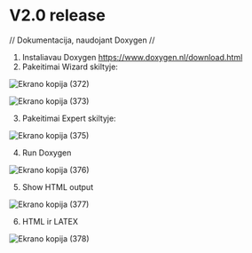 # V2.0 release
// Dokumentacija, naudojant Doxygen //

1. Instaliavau Doxygen https://www.doxygen.nl/download.html
2. Pakeitimai Wizard skiltyje:

![Ekrano kopija (372)](https://github.com/Jovitel/2_OP/assets/150922295/36df219b-34a7-4aa2-8877-c429ba408be5)

![Ekrano kopija (373)](https://github.com/Jovitel/2_OP/assets/150922295/e199690d-aebd-4c17-93fe-cbf118b59c2c)

3. Pakeitimai Expert skiltyje:

![Ekrano kopija (375)](https://github.com/Jovitel/2_OP/assets/150922295/6e6798ff-2b33-4ea0-8dca-9bb13d9ee89b)

4. Run Doxygen

![Ekrano kopija (376)](https://github.com/Jovitel/2_OP/assets/150922295/a7985430-97ab-48ef-92bc-e77ad44863b7)

5. Show HTML output

![Ekrano kopija (377)](https://github.com/Jovitel/2_OP/assets/150922295/54dd6c76-b01e-4fb0-9617-f0f94cc46db4)

6. HTML ir LATEX

![Ekrano kopija (378)](https://github.com/Jovitel/2_OP/assets/150922295/0e7af6fd-b5e7-45cb-9821-5a4de5e8f930)
